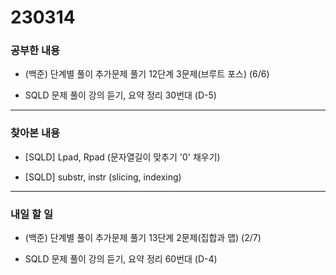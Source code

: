 # 230314

### 공부한 내용

- (백준) 단계별 풀이 추가문제 풀기 12단계 3문제(브루트 포스) (6/6)

- SQLD 문제 풀이 강의 듣기, 요약 정리 30번대 (D-5)

---

### 찾아본 내용

- [SQLD] Lpad, Rpad (문자열길이 맞추기 '0' 채우기)

- [SQLD] substr, instr (slicing, indexing)

---

### 내일 할 일

- (백준) 단계별 풀이 추가문제 풀기 13단계 2문제(집합과 맵) (2/7)

- SQLD 문제 풀이 강의 듣기, 요약 정리 60번대 (D-4)
